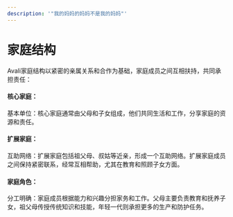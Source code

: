 ```yaml
---
description: '"我的妈妈的妈妈不是我的妈妈"'
---
```


# 家庭结构

Avali家庭结构以紧密的亲属关系和合作为基础，家庭成员之间互相扶持，共同承担责任：

#### **核心家庭：**

基本单位：核心家庭通常由父母和子女组成，他们共同生活和工作，分享家庭的资源和责任。

#### **扩展家庭：**

互助网络：扩展家庭包括祖父母、叔姑等近亲，形成一个互助网络。扩展家庭成员之间保持紧密联系，经常互相帮助，尤其在教育和照顾子女方面。

#### **家庭角色：**

分工明确：家庭成员根据能力和兴趣分担家务和工作。父母主要负责教育和抚养子女，祖父母传授传统知识和技能，年轻一代则承担更多的生产和防护任务。
